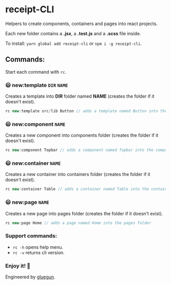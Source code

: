 # receipt-CLI

Helpers to create components, containers and pages into react projects.

Each new folder contains a **.jsx**, a **.test.js** and a **.scss** file inside.

To install: ```yarn global add receipt-cli``` or ```npm i -g receipt-cli```.

## Commands:

Start each command with ```rc```.

### :smiley: new:template `DIR` `NAME`
Creates a template into **DIR** folder named **NAME** (creates the folder if it doesn't exist).

```js
rc new:template src/lib Button // adds a template named Button into the folder src/lib
```

### :smiley: new:component `NAME`
Creates a new component into components folder (creates the folder if it doesn't exist).

```js
rc new:component Topbar // adds a component named Topbar into the components folder
```

### :smiley: new:container `NAME`
Creates a new container into containers folder (creates the folder if it doesn't exist).

```js
rc new:container Table // adds a container named Table into the containers folder
```

### :smiley: new:page `NAME`
Creates a new page into pages folder (creates the folder if it doesn't exist).

```js
rc new:page Home // adds a page named Home into the pages folder
```

### Support commands:
- ```rc -h``` opens help menu.
- ```rc -v``` returns cli version.


### Enjoy it! :facepunch:


Engineered by [gluegun](https://github.com/infinitered/gluegun).